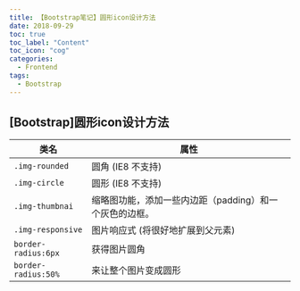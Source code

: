 ```yaml
---
title: 【Bootstrap笔记】圆形icon设计方法
date: 2018-09-29
toc: true
toc_label: "Content"
toc_icon: "cog"
categories:
  - Frontend
tags:
  - Bootstrap
---
```




## [Bootstrap]圆形icon设计方法



| 类名                | 属性                                                    |
| ------------------- | ------------------------------------------------------- |
| `.img-rounded`      | 圆角 (IE8 不支持)                                       |
| `.img-circle`       | 圆形 (IE8 不支持)                                       |
| `.img-thumbnai`     | 缩略图功能，添加一些内边距（padding）和一个灰色的边框。 |
| `.img-responsive`   | 图片响应式 (将很好地扩展到父元素)                       |
| `border-radius:6px` | 获得图片圆角                                            |
| `border-radius:50%` | 来让整个图片变成圆形                                    |